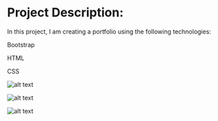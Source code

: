# Project Description:

In this project, I am creating a portfolio using the following technologies:

Bootstrap

HTML

CSS


![alt text](https://github.com/RimaOdolski/Responsive-Portfolio-Bootstrap-/blob/master/Portfolio_LG.png "Portfolio on a large screen")

![alt text](https://github.com/RimaOdolski/Responsive-Portfolio-Bootstrap-/blob/master/Portfolio_MD.png "Portfolio on a md screen")

![alt text](https://github.com/RimaOdolski/Responsive-Portfolio-Bootstrap-/blob/master/Portfolio_sm.png "Portfolio on a small screen")


